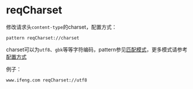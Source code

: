 # reqCharset
修改请求头`content-type`的charset，配置方式：

	pattern reqCharset://charset

charset可以为`utf8`、`gbk`等等字符编码，pattern参见[匹配模式](../pattern.html)，更多模式请参考[配置方式](../mode.html)

例子：

	www.ifeng.com reqCharset://utf8
